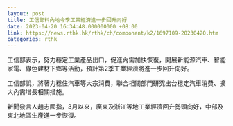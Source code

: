 ```yaml
---
layout: post
title: 工信部料內地今季工業經濟進一步回升向好
date: 2023-04-20 16:34:48.000000000 +08:00
link: https://news.rthk.hk/rthk/ch/component/k2/1697109-20230420.htm
categories: rthk
---
```


工信部表示，努力穩定工業產品出口，促進內需加快恢復，開展新能源汽車、智能家電、綠色建材下鄉等活動，預計第2季工業經濟將進一步回升向好。

工信部說，將著力穩住汽車等大宗消費，聯合相關部門研究出台穩定汽車消費、擴大內需增長相關措施。

新聞發言人趙志國指，3月以來，廣東及浙江等地工業經濟回升勢頭向好，中部及東北地區生產進一步恢復。
